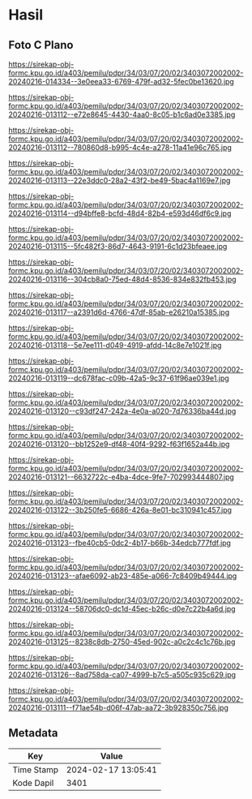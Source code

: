 # Hasil

## Foto C Plano

https://sirekap-obj-formc.kpu.go.id/a403/pemilu/pdpr/34/03/07/20/02/3403072002002-20240216-014334--3e0eea33-6769-479f-ad32-5fec0be13620.jpg

https://sirekap-obj-formc.kpu.go.id/a403/pemilu/pdpr/34/03/07/20/02/3403072002002-20240216-013112--e72e8645-4430-4aa0-8c05-b1c6ad0e3385.jpg

https://sirekap-obj-formc.kpu.go.id/a403/pemilu/pdpr/34/03/07/20/02/3403072002002-20240216-013112--780860d8-b995-4c4e-a278-11a41e96c765.jpg

https://sirekap-obj-formc.kpu.go.id/a403/pemilu/pdpr/34/03/07/20/02/3403072002002-20240216-013113--22e3ddc0-28a2-43f2-be49-5bac4a1169e7.jpg

https://sirekap-obj-formc.kpu.go.id/a403/pemilu/pdpr/34/03/07/20/02/3403072002002-20240216-013114--d94bffe8-bcfd-48d4-82b4-e593d46df6c9.jpg

https://sirekap-obj-formc.kpu.go.id/a403/pemilu/pdpr/34/03/07/20/02/3403072002002-20240216-013115--5fc482f3-86d7-4643-9191-6c1d23bfeaee.jpg

https://sirekap-obj-formc.kpu.go.id/a403/pemilu/pdpr/34/03/07/20/02/3403072002002-20240216-013116--304cb8a0-75ed-48d4-8536-834e832fb453.jpg

https://sirekap-obj-formc.kpu.go.id/a403/pemilu/pdpr/34/03/07/20/02/3403072002002-20240216-013117--a2391d6d-4766-47df-85ab-e26210a15385.jpg

https://sirekap-obj-formc.kpu.go.id/a403/pemilu/pdpr/34/03/07/20/02/3403072002002-20240216-013118--5e7ee111-d049-4919-afdd-14c8e7e1021f.jpg

https://sirekap-obj-formc.kpu.go.id/a403/pemilu/pdpr/34/03/07/20/02/3403072002002-20240216-013119--dc678fac-c09b-42a5-9c37-61f96ae039e1.jpg

https://sirekap-obj-formc.kpu.go.id/a403/pemilu/pdpr/34/03/07/20/02/3403072002002-20240216-013120--c93df247-242a-4e0a-a020-7d76336ba44d.jpg

https://sirekap-obj-formc.kpu.go.id/a403/pemilu/pdpr/34/03/07/20/02/3403072002002-20240216-013120--bb1252e9-df48-40f4-9292-f63f1652a44b.jpg

https://sirekap-obj-formc.kpu.go.id/a403/pemilu/pdpr/34/03/07/20/02/3403072002002-20240216-013121--6632722c-e4ba-4dce-9fe7-702993444807.jpg

https://sirekap-obj-formc.kpu.go.id/a403/pemilu/pdpr/34/03/07/20/02/3403072002002-20240216-013122--3b250fe5-6686-426a-8e01-bc310941c457.jpg

https://sirekap-obj-formc.kpu.go.id/a403/pemilu/pdpr/34/03/07/20/02/3403072002002-20240216-013123--fbe40cb5-0dc2-4b17-b66b-34edcb777fdf.jpg

https://sirekap-obj-formc.kpu.go.id/a403/pemilu/pdpr/34/03/07/20/02/3403072002002-20240216-013123--afae6092-ab23-485e-a066-7c8409b49444.jpg

https://sirekap-obj-formc.kpu.go.id/a403/pemilu/pdpr/34/03/07/20/02/3403072002002-20240216-013124--58706dc0-dc1d-45ec-b26c-d0e7c22b4a6d.jpg

https://sirekap-obj-formc.kpu.go.id/a403/pemilu/pdpr/34/03/07/20/02/3403072002002-20240216-013125--8238c8db-2750-45ed-902c-a0c2c4c1c76b.jpg

https://sirekap-obj-formc.kpu.go.id/a403/pemilu/pdpr/34/03/07/20/02/3403072002002-20240216-013126--8ad758da-ca07-4999-b7c5-a505c935c629.jpg

https://sirekap-obj-formc.kpu.go.id/a403/pemilu/pdpr/34/03/07/20/02/3403072002002-20240216-013111--f71ae54b-d06f-47ab-aa72-3b928350c756.jpg


## Metadata

| Key        | Value               |
| ---------- | ------------------- |
| Time Stamp | 2024-02-17 13:05:41 |
| Kode Dapil | 3401                |



